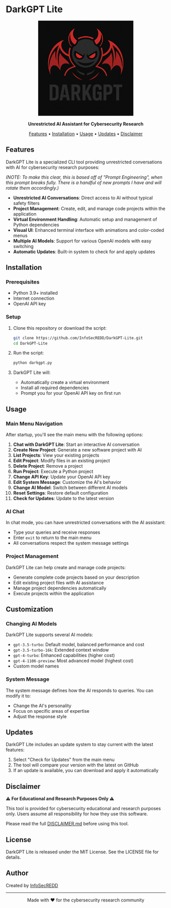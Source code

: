 # DarkGPT Lite

<p align="center">
  <img src="https://raw.githubusercontent.com/InfoSecREDD/DarkGPT-Lite/main/darkgpt_logo.png" alt="DarkGPT Lite Logo" width="300" />
</p>

<p align="center">
  <strong>Unrestricted AI Assistant for Cybersecurity Research</strong>
</p>

<p align="center">
  <a href="#features">Features</a> •
  <a href="#installation">Installation</a> •
  <a href="#usage">Usage</a> •
  <a href="#updates">Updates</a> •
  <a href="#disclaimer">Disclaimer</a>
</p>

## Features

DarkGPT Lite is a specialized CLI tool providing unrestricted conversations with AI for cybersecurity research purposes:

*(NOTE: To make this clear, this is based off of "Prompt Engineering", when this prompt breaks fully. There is a handful of new prompts I have and will rotate them accordingly.)*

- **Unrestricted AI Conversations**: Direct access to AI without typical safety filters
- **Project Management**: Create, edit, and manage code projects within the application
- **Virtual Environment Handling**: Automatic setup and management of Python dependencies
- **Visual UI**: Enhanced terminal interface with animations and color-coded menus
- **Multiple AI Models**: Support for various OpenAI models with easy switching
- **Automatic Updates**: Built-in system to check for and apply updates

## Installation

### Prerequisites

- Python 3.9+ installed
- Internet connection
- OpenAI API key

### Setup

1. Clone this repository or download the script:
   ```bash
   git clone https://github.com/InfoSecREDD/DarkGPT-Lite.git
   cd DarkGPT-Lite
   ```

2. Run the script:
   ```bash
   python darkgpt.py
   ```

3. DarkGPT Lite will:
   - Automatically create a virtual environment
   - Install all required dependencies
   - Prompt you for your OpenAI API key on first run

## Usage

### Main Menu Navigation

After startup, you'll see the main menu with the following options:

1. **Chat with DarkGPT Lite**: Start an interactive AI conversation
2. **Create New Project**: Generate a new software project with AI
3. **List Projects**: View your existing projects
4. **Edit Project**: Modify files in an existing project
5. **Delete Project**: Remove a project
6. **Run Project**: Execute a Python project
7. **Change API Key**: Update your OpenAI API key
8. **Edit System Message**: Customize the AI's behavior
9. **Change AI Model**: Switch between different AI models
10. **Reset Settings**: Restore default configuration
11. **Check for Updates**: Update to the latest version

### AI Chat

In chat mode, you can have unrestricted conversations with the AI assistant:
- Type your queries and receive responses
- Enter `exit` to return to the main menu
- All conversations respect the system message settings

### Project Management

DarkGPT Lite can help create and manage code projects:
- Generate complete code projects based on your description
- Edit existing project files with AI assistance
- Manage project dependencies automatically
- Execute projects within the application

## Customization

### Changing AI Models

DarkGPT Lite supports several AI models:
- `gpt-3.5-turbo`: Default model, balanced performance and cost
- `gpt-3.5-turbo-16k`: Extended context window
- `gpt-4-turbo`: Enhanced capabilities (higher cost)
- `gpt-4-1106-preview`: Most advanced model (highest cost)
- Custom model names

### System Message

The system message defines how the AI responds to queries. You can modify it to:
- Change the AI's personality
- Focus on specific areas of expertise
- Adjust the response style

## Updates

DarkGPT Lite includes an update system to stay current with the latest features:

1. Select "Check for Updates" from the main menu
2. The tool will compare your version with the latest on GitHub
3. If an update is available, you can download and apply it automatically

## Disclaimer

**⚠️ For Educational and Research Purposes Only ⚠️**

This tool is provided for cybersecurity educational and research purposes only. Users assume all responsibility for how they use this software.

Please read the full [DISCLAIMER.md](DISCLAIMER.md) before using this tool.

## License

DarkGPT Lite is released under the MIT License. See the LICENSE file for details.

## Author

Created by [InfoSecREDD](https://github.com/InfoSecREDD)

---

<p align="center">
  Made with ❤️ for the cybersecurity research community
</p> 
